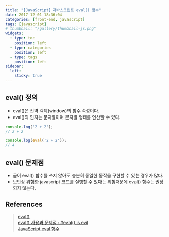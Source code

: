 ```yaml
---
title: "[JavaScript] 자바스크립트 eval() 함수"
date: 2017-12-01 18:36:04
categories: [front-end, javascript]
tags: [javascript]
# thumbnail: "/gallery/thumbnail-js.png"
widgets:
  - type: toc
    position: left
  - type: categories
    position: left
  - type: tags
    position: left
sidebar:
  left:
    sticky: true
---
```


## eval() 정의
* eval()은 전역 객체(window)의 함수 속성이다.
* eval()의 인자는 문자열이며 문자열 형태를 연산할 수 있다.

<!-- more -->

```javascript
console.log('2 + 2');
// 2 + 2

console.log(eval('2 + 2'));
// 4
```

## eval() 문제점
* 굳이 eval() 함수를 쓰지 않아도 충분히 동일한 동작을 구현할 수 있는 경우가 많다.
* 보안상 위험한 javascript 코드를 실행할 수 있다는 위험때문에 eval() 함수는 권장되지 않는다.

## References
> [eval()](https://developer.mozilla.org/ko/docs/Web/JavaScript/Reference/Global_Objects/eval)  
> [eval() 사용과 문제점 : #eval() is evil](https://webclub.tistory.com/512)  
> [JavaScript eval 함수](https://programmingsummaries.tistory.com/179)

